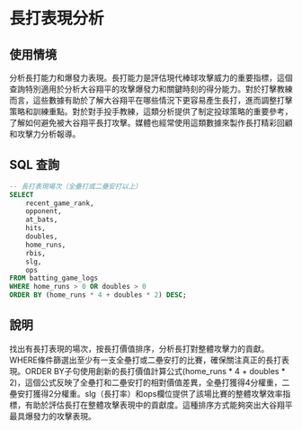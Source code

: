 # 長打表現分析

## 使用情境

分析長打能力和爆發力表現。長打能力是評估現代棒球攻擊威力的重要指標，這個查詢特別適用於分析大谷翔平的攻擊爆發力和關鍵時刻的得分能力。對於打擊教練而言，這些數據有助於了解大谷翔平在哪些情況下更容易產生長打，進而調整打擊策略和訓練重點。對於對手投手教練，這類分析提供了制定投球策略的重要參考，了解如何避免被大谷翔平長打攻擊。媒體也經常使用這類數據來製作長打精彩回顧和攻擊力分析報導。

## SQL 查詢

```sql
-- 長打表現場次（全壘打或二壘安打以上）
SELECT 
    recent_game_rank,
    opponent,
    at_bats,
    hits,
    doubles,
    home_runs,
    rbis,
    slg,
    ops
FROM batting_game_logs 
WHERE home_runs > 0 OR doubles > 0
ORDER BY (home_runs * 4 + doubles * 2) DESC;
```

## 說明

找出有長打表現的場次，按長打價值排序，分析長打對整體攻擊力的貢獻。WHERE條件篩選出至少有一支全壘打或二壘安打的比賽，確保關注真正的長打表現。ORDER BY子句使用創新的長打價值計算公式(home_runs * 4 + doubles * 2)，這個公式反映了全壘打和二壘安打的相對價值差異，全壘打獲得4分權重，二壘安打獲得2分權重。slg（長打率）和ops欄位提供了該場比賽的整體攻擊效率指標，有助於評估長打在整體攻擊表現中的貢獻度。這種排序方式能夠突出大谷翔平最具爆發力的攻擊表現。